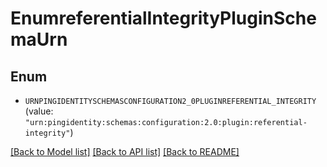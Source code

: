 # EnumreferentialIntegrityPluginSchemaUrn

## Enum


* `URNPINGIDENTITYSCHEMASCONFIGURATION2_0PLUGINREFERENTIAL_INTEGRITY` (value: `"urn:pingidentity:schemas:configuration:2.0:plugin:referential-integrity"`)


[[Back to Model list]](../README.md#documentation-for-models) [[Back to API list]](../README.md#documentation-for-api-endpoints) [[Back to README]](../README.md)



